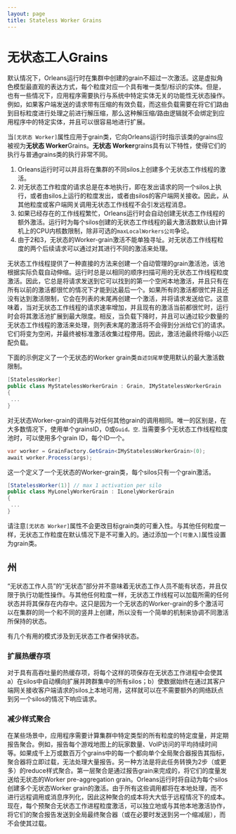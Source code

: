 ```yaml
---
layout: page
title: Stateless Worker Grains
---
```


# 无状态工人Grains

默认情况下，Orleans运行时在集群中创建的grain不超过一次激活。这是虚拟角色模型最直观的表达方式，每个粒度对应一个具有唯一类型/标识的实体。但是，也有一些情况下，应用程序需要执行与系统中特定实体无关的功能性无状态操作。例如，如果客户端发送的请求带有压缩的有效负载，而这些负载需要在将它们路由到目标粒度进行处理之前进行解压缩，那么这种解压缩/路由逻辑就不会绑定到应用程序中的特定实体，并且可以很容易地进行扩展。

当`[无状态 Worker]`属性应用于grain类，它向Orleans运行时指示该类的grains应被视为**无状态 Worker**Grains。**无状态 Worker**grains具有以下特性，使得它们的执行与普通grains类的执行非常不同。

1.  Orleans运行时可以并且将在集群的不同silos上创建多个无状态工作线程的激活。
2.  对无状态工作粒度的请求总是在本地执行，即在发出请求的同一个silos上执行，或者由silos上运行的粒度发出，或者由silos的客户端网关接收。因此，从其他粒度或客户端网关调用无状态工作线程不会引发远程消息。
3.  如果已经存在的工作线程繁忙，Orleans运行时会自动创建无状态工作线程的额外激活。运行时为每个silos创建的无状态工作线程的最大激活数默认由计算机上的CPU内核数限制，除非可选的`maxLocalWorkers公司`争论。
4.  由于2和3，无状态的Worker-grain激活不能单独寻址。对无状态工作线程粒度的两个后续请求可以通过对其进行不同的激活来处理。

无状态工作线程提供了一种直接的方法来创建一个自动管理的grain激活池，该池根据实际负载自动伸缩。运行时总是以相同的顺序扫描可用的无状态工作线程粒度激活。因此，它总是将请求发送到它可以找到的第一个空闲本地激活，并且只有在所有以前的激活都很忙的情况下才能到达最后一个。如果所有的激活都很忙并且还没有达到激活限制，它会在列表的末尾再创建一个激活，并将请求发送给它。这意味着，当对无状态工作线程的请求速率增加，并且现有的激活当前都很忙时，运行时会将其激活池扩展到最大限度。相反，当负载下降时，并且可以通过较少数量的无状态工作线程的激活来处理，则列表末尾的激活将不会得到分派给它们的请求。它们将变为空闲，并最终被标准激活收集过程停用。因此，激活池最终将缩小以匹配负载。

下面的示例定义了一个无状态的Worker grain类`自述剑尾草`使用默认的最大激活数限制。

```csharp
[StatelessWorker]
public class MyStatelessWorkerGrain : Grain, IMyStatelessWorkerGrain
{
 ...
}
```

对无状态Worker-grain的调用与对任何其他grain的调用相同。唯一的区别是，在大多数情况下，使用单个grainsID，0或`Guid。空`. 当需要多个无状态工作线程粒度池时，可以使用多个grain ID，每个ID一个。

```csharp
var worker = GrainFactory.GetGrain<IMyStatelessWorkerGrain>(0);
await worker.Process(args);
```

这一个定义了一个无状态的Worker-grain类，每个silos只有一个grain激活。

```csharp
[StatelessWorker(1)] // max 1 activation per silo
public class MyLonelyWorkerGrain : ILonelyWorkerGrain
{
 ...
}
```

请注意`[无状态 Worker]`属性不会更改目标grain类的可重入性。与其他任何粒度一样，无状态工作粒度在默认情况下是不可重入的。通过添加一个`[可重入]`属性设置为grain类。

## 州

“无状态工作人员”的“无状态”部分并不意味着无状态工作人员不能有状态，并且仅限于执行功能性操作。与其他任何粒度一样，无状态工作线程可以加载所需的任何状态并将其保存在内存中。这只是因为一个无状态的Worker-grain的多个激活可以在集群的同一个和不同的竖井上创建，所以没有一个简单的机制来协调不同激活所保持的状态。

有几个有用的模式涉及到无状态工作者保持状态。

### 扩展热缓存项

对于具有高吞吐量的热缓存项，将每个这样的项保存在无状态工作进程中会使其a）在silos中自动横向扩展并跨群集中的所有silos；b）使数据始终在通过其客户端网关接收客户端请求的silos上本地可用，这样就可以在不需要额外的网络跃点到另一个silos的情况下响应请求。

### 减少样式聚合

在某些场景中，应用程序需要计算集群中特定类型的所有粒度的特定度量，并定期报告聚合。例如，报告每个游戏地图上的玩家数量、VoIP访问的平均持续时间等。如果成千上万或数百万个grains中的每一个都向单个全局聚合器报告其指标，聚合器将立即过载，无法处理大量报告。另一种方法是将此任务转换为2步（或更多）的reduce样式聚合。第一层聚合是通过报告grain来完成的，将它们的度量发送给无状态的Worker pre-aggregation grain。Orleans运行时将自动为每个silos创建多个无状态Worker grain的激活。由于所有这些调用都将在本地处理，而不进行远程调用或消息序列化，因此这种聚合的成本将大大低于远程情况下的成本。现在，每个预聚合无状态工作进程粒度激活，可以独立地或与其他本地激活协作，将它们的聚合报告发送到全局最终聚合器（或在必要时发送到另一个缩减层），而不会使其过载。
